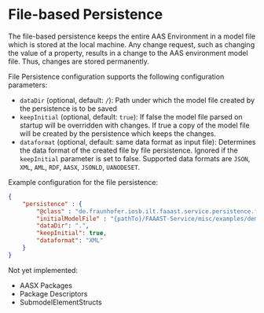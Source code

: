 # File-based Persistence
The file-based persistence keeps the entire AAS Environment in a model file which is stored at the local machine. Any change request, such as changing the value of a property, results in a change to the AAS environment model file. Thus, changes are stored permanently.

File Persistence configuration supports the following configuration parameters:
-   `dataDir` (optional, default: `/`): Path under which the model file created by the persistence is to be saved
-   `keepInitial` (optional, default: `true`): If false the model file parsed on startup will be overridden with changes. If true a copy of the model file will be created by the persistence which keeps the changes.
-   `dataformat` (optional, default: same data format as input file): Determines the data format of the created file by file persistence. Ignored if the `keepInitial` parameter is set to false. Supported data formats are `JSON`, `XML`, `AML`, `RDF`, `AASX`, `JSONLD`, `UANODESET`.

Example configuration for the file persistence:

```json
{
	"persistence" : {
		"@class" : "de.fraunhofer.iosb.ilt.faaast.service.persistence.file.PersistenceFile",
		"initialModelFile" : "{pathTo}/FAAAST-Service/misc/examples/demoAAS.json",
		"dataDir": ".",
		"keepInitial": true,
		"dataformat": "XML"
	}
}
```

Not yet implemented:
-   AASX Packages
-   Package Descriptors
-   SubmodelElementStructs